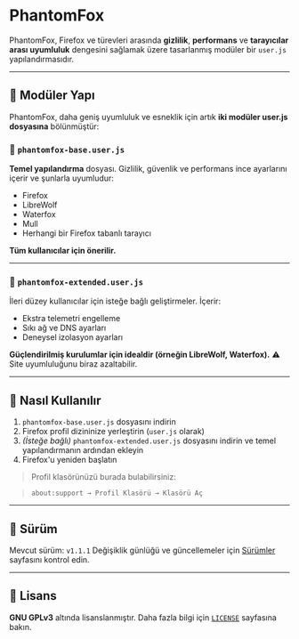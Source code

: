 # PhantomFox

PhantomFox, Firefox ve türevleri arasında **gizlilik**, **performans** ve **tarayıcılar arası uyumluluk** dengesini sağlamak üzere tasarlanmış modüler bir `user.js` yapılandırmasıdır.

---

## 🧱 Modüler Yapı

PhantomFox, daha geniş uyumluluk ve esneklik için artık **iki modüler user.js dosyasına** bölünmüştür:

### 🔹 `phantomfox-base.user.js`

**Temel yapılandırma** dosyası. Gizlilik, güvenlik ve performans ince ayarlarını içerir ve şunlarla uyumludur:

- Firefox
- LibreWolf
- Waterfox
- Mull
- Herhangi bir Firefox tabanlı tarayıcı

**Tüm kullanıcılar için önerilir.**

---

### 🔸 `phantomfox-extended.user.js`
İleri düzey kullanıcılar için isteğe bağlı geliştirmeler. İçerir:

- Ekstra telemetri engelleme
- Sıkı ağ ve DNS ayarları
- Deneysel izolasyon ayarları

**Güçlendirilmiş kurulumlar için idealdir (örneğin LibreWolf, Waterfox).**
⚠️ Site uyumluluğunu biraz azaltabilir.

---

## 🔧 Nasıl Kullanılır

1. `phantomfox-base.user.js` dosyasını indirin
2. Firefox profil dizininize yerleştirin (`user.js` olarak)
3. *(İsteğe bağlı)* `phantomfox-extended.user.js` dosyasını indirin ve temel yapılandırmanın ardından ekleyin
4. Firefox'u yeniden başlatın

> Profil klasörünüzü burada bulabilirsiniz:

> `about:support → Profil Klasörü → Klasörü Aç`

---

## 📌 Sürüm

Mevcut sürüm: `v1.1.1`
Değişiklik günlüğü ve güncellemeler için [Sürümler](https://github.com/MKDPrime/PhantomFox/releases) sayfasını kontrol edin.

---

## 📜 Lisans

**GNU GPLv3** altında lisanslanmıştır.
Daha fazla bilgi için [`LICENSE`](./LICENSE) sayfasına bakın.